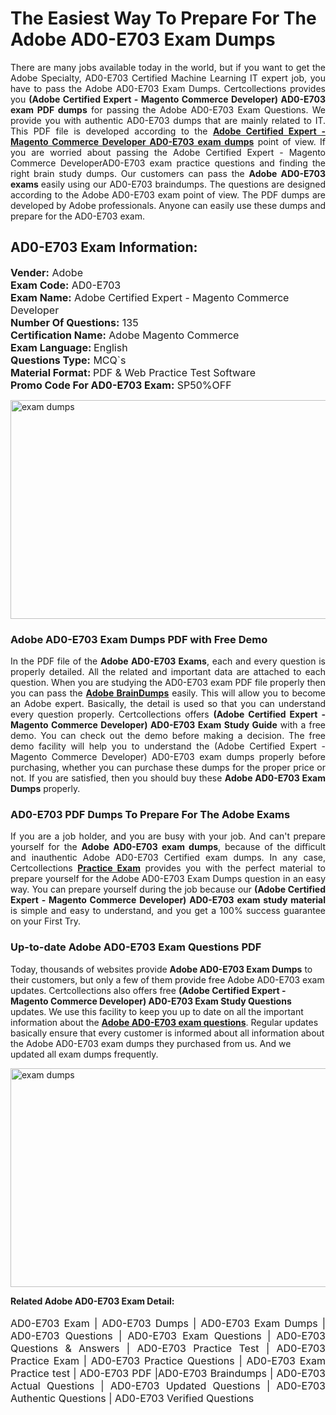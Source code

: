 <h1>The Easiest Way To Prepare For The Adobe AD0-E703 Exam Dumps</h1> <p style="text-align:justify">There are many jobs available today in the world, but if you want to get the Adobe Specialty, AD0-E703 Certified Machine Learning IT expert job, you have to pass the Adobe AD0-E703 Exam Dumps. Certcollections provides you <strong>(Adobe Certified Expert - Magento Commerce Developer) AD0-E703 exam PDF dumps</strong> for passing the Adobe AD0-E703 Exam Questions. We provide you with authentic AD0-E703 dumps that are mainly related to IT. This PDF file is developed according to the <a href="https://www.certsofficial.com/adobe/ad0-e703-questions"><strong>Adobe Certified Expert - Magento Commerce Developer AD0-E703 exam dumps</strong></a> point of view. If you are worried about passing the Adobe Certified Expert - Magento Commerce DeveloperAD0-E703 exam practice questions and finding the right brain study dumps. Our customers can pass the <strong>Adobe AD0-E703 exams </strong>easily using our AD0-E703 braindumps. The questions are designed according to the Adobe AD0-E703 exam point of view. The PDF dumps are developed by Adobe professionals. Anyone can easily use these dumps and prepare for the AD0-E703 exam.</p> <h2><strong>AD0-E703 Exam Information:</strong></h2> <p><span style="font-size:16px"><strong>Vender:</strong> Adobe<br /> <strong>Exam Code:</strong> AD0-E703<br /> <strong>Exam Name:</strong> Adobe Certified Expert - Magento Commerce Developer<br /> <strong>Number Of Questions:</strong> 135<br /> <strong>Certification Name:</strong> Adobe Magento Commerce<br /> <strong>Exam Language: </strong>English<br /> <strong>Questions Type:</strong> MCQ`s<br /> <strong>Material Format: </strong>PDF & Web Practice Test Software<br /> <strong>Promo Code For AD0-E703 Exam:</strong> SP50%OFF</span></p> <p><a href="https://www.certsofficial.com/adobe/ad0-e703-questions" rel="no-follow"><img alt="exam dumps" src="https://www.certcollections.com/uploads/content/certsofficial.jpg" style="height:350px; width:750px" /></a></p> <h3><strong>Adobe AD0-E703 Exam Dumps PDF with Free Demo</strong></h3> <p style="text-align:justify">In the PDF file of the <strong>Adobe AD0-E703 Exams</strong>, each and every question is properly detailed. All the related and important data are attached to each question. When you are studying the AD0-E703 exam PDF file properly then you can pass the <a href="https://www.certsofficial.com/adobe-dumps"><strong>Adobe BrainDumps</strong></a> easily. This will allow you to become an Adobe expert. Basically, the detail is used so that you can understand every question properly. Certcollections offers <strong>(Adobe Certified Expert - Magento Commerce Developer) AD0-E703 Exam Study Guide</strong> with a free demo. You can check out the demo before making a decision. The free demo facility will help you to understand the (Adobe Certified Expert - Magento Commerce Developer) AD0-E703 exam dumps properly before purchasing, whether you can purchase these dumps for the proper price or not. If you are satisfied, then you should buy these <strong>Adobe AD0-E703 Exam Dumps</strong> properly.</p> <h3><strong>AD0-E703 PDF Dumps To Prepare For The Adobe Exams</strong></h3> <p style="text-align:justify">If you are a job holder, and you are busy with your job. And can't prepare yourself for the <strong>Adobe AD0-E703 exam dumps</strong>, because of the difficult and inauthentic Adobe AD0-E703 Certified exam dumps. In any case, Certcollections <strong><a href="https://www.certsofficial.com/">Practice Exam</a></strong> provides you with the perfect material to prepare yourself for the Adobe AD0-E703 Exam Dumps question in an easy way. You can prepare yourself during the job because our <strong>(Adobe Certified Expert - Magento Commerce Developer) AD0-E703 exam study material</strong> is simple and easy to understand, and you get a 100% success guarantee on your First Try.</p> <h3><strong>Up-to-date Adobe AD0-E703 Exam Questions PDF</strong></h3> <p>Today, thousands of websites provide <strong>Adobe AD0-E703 Exam Dumps</strong> to their customers, but only a few of them provide free Adobe AD0-E703 exam updates. Certcollections also offers free <strong>(Adobe Certified Expert - Magento Commerce Developer) AD0-E703 Exam Study Questions</strong> updates. We use this facility to keep you up to date on all the important information about the <a href="https://www.certsofficial.com/adobe/ad0-e703-questions"><strong>Adobe AD0-E703 exam questions</strong></a>. Regular updates basically ensure that every customer is informed about all information about the Adobe AD0-E703 exam dumps they purchased from us. And we updated all exam dumps frequently.</p> <p><a href="https://www.certsofficial.com/adobe/ad0-e703-questions"><img alt="exam dumps " src="https://www.certcollections.com/uploads/content/certsofficial2.jpg" style="height:350px; width:750px" /></a></p> <p style="text-align:justify"><span style="font-size:14px"><strong>Related Adobe AD0-E703 Exam Detail:</strong></span><br /> <br /> <span style="font-size:16px">AD0-E703 Exam | AD0-E703 Dumps | AD0-E703 Exam Dumps | AD0-E703 Questions | AD0-E703 Exam Questions | AD0-E703 Questions & Answers | AD0-E703 Practice Test | AD0-E703 Practice Exam | AD0-E703 Practice Questions | AD0-E703 Exam Practice test | AD0-E703 PDF |AD0-E703 Braindumps | AD0-E703 Actual Questions | AD0-E703 Updated Questions | AD0-E703 Authentic Questions | AD0-E703 Verified Questions</span></p>

